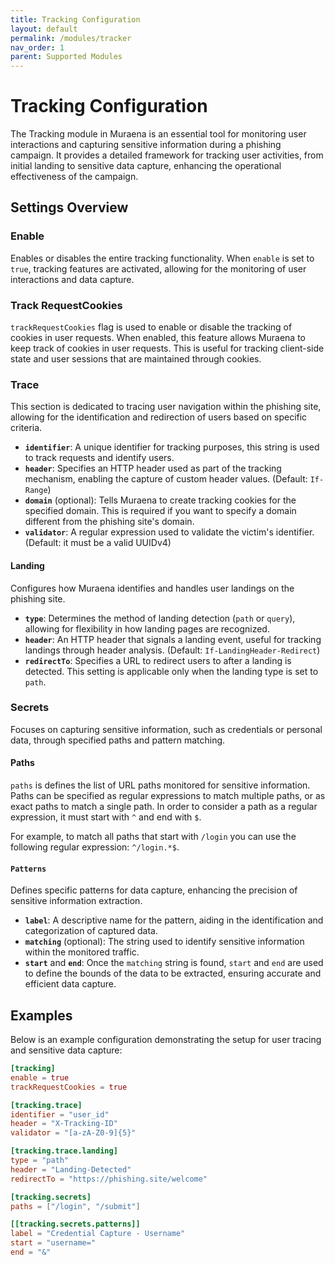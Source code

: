```yaml
---
title: Tracking Configuration
layout: default
permalink: /modules/tracker
nav_order: 1
parent: Supported Modules
---
```


# Tracking Configuration

The Tracking module in Muraena is an essential tool for monitoring user interactions and capturing sensitive information
during a phishing campaign. It provides a detailed framework for tracking user activities, from initial landing to
sensitive data capture, enhancing the operational effectiveness of the campaign.

## Settings Overview

### Enable
Enables or disables the entire tracking functionality. When `enable` is set to `true`, tracking features are activated,
allowing for the monitoring of user interactions and data capture.

### Track RequestCookies

`trackRequestCookies` flag is used to enable or disable the tracking of cookies in user requests.
When enabled, this feature allows Muraena to keep track of cookies in user requests.
This is useful for tracking client-side state and user sessions that are maintained through cookies.


### Trace
This section is dedicated to tracing user navigation within the phishing site, allowing for the identification and
redirection of users based on specific criteria.

- **`identifier`**: A unique identifier for tracking purposes, this string is used to track requests and identify users.
- **`header`**: Specifies an HTTP header used as part of the tracking mechanism, enabling the capture of custom header
  values. (Default: `If-Range`)
- **`domain`** (optional): Tells Muraena to create tracking cookies for the specified domain. This is required if you want
  to specify a domain different from the phishing site's domain.
- **`validator`**: A regular expression used to validate the victim's identifier. (Default: it must be a valid UUIDv4)

#### Landing
Configures how Muraena identifies and handles user landings on the phishing site.

- **`type`**: Determines the method of landing detection (`path` or `query`), allowing for flexibility in how landing
  pages are recognized.
- **`header`**: An HTTP header that signals a landing event, useful for tracking landings through header analysis.
  (Default: `If-LandingHeader-Redirect`)
- **`redirectTo`**: Specifies a URL to redirect users to after a landing is detected. This setting is applicable only
  when the landing type is set to `path`.

### Secrets
Focuses on capturing sensitive information, such as credentials or personal data, through specified paths and pattern
matching.

#### Paths
`paths` is defines the list of URL paths monitored for sensitive information.
Paths can be specified as regular expressions to match multiple paths, or as exact paths to match a single path.
In order to consider a path as a regular expression, it must start with `^` and end with `$`.

For example, to match all paths that start with `/login` you can use the following regular expression: `^/login.*$`.

#### `Patterns`
Defines specific patterns for data capture, enhancing the precision of sensitive information extraction.

- **`label`**: A descriptive name for the pattern, aiding in the identification and categorization of captured data.
- **`matching`** (optional): The string used to identify sensitive information within the monitored traffic.
- **`start`** and **`end`**: Once the `matching` string is found, `start` and `end` are used to define the bounds of the
  data to be extracted, ensuring accurate and efficient data capture.


## Examples

Below is an example configuration demonstrating the setup for user tracing and sensitive data capture:

```toml
[tracking]
enable = true
trackRequestCookies = true

[tracking.trace]
identifier = "user_id"
header = "X-Tracking-ID"
validator = "[a-zA-Z0-9]{5}"

[tracking.trace.landing]
type = "path"
header = "Landing-Detected"
redirectTo = "https://phishing.site/welcome"

[tracking.secrets]
paths = ["/login", "/submit"]

[[tracking.secrets.patterns]]
label = "Credential Capture - Username"
start = "username="
end = "&"
```
